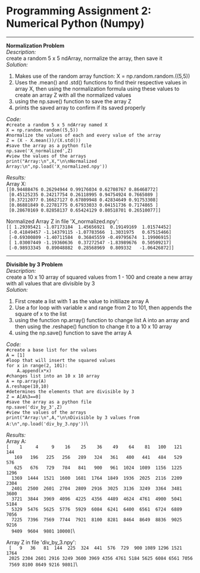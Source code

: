 # Programming Assignment 2: Numerical Python (Numpy)

** **

**Normalization Problem**\
*Description:*\
  create a random 5 x 5 ndArray, normalize the array, then save it\
*Solution:*
  1. Makes use of the random array function: X = np.random.random.((5,5))
  2. Uses the .mean() and .std() functions to find their respective values in  array X, then using the normalization formula using these values to create an array Z with all the normalized values
  3. using the np.save() function to save the array Z
  4. prints the saved array to confirm if its saved properly

*Code:*\
`#create a random 5 x 5 ndArray named X`\
`X = np.random.random((5,5))`\
`#normalize the values of each and every value of the array`\
`Z = (X - X.mean())/(X.std())`\
`#save the array as a python file`\
`np.save('X_normalized',Z)`\
`#view the values of the arrays`\
`print("Array:\n",X,"\n\nNormalized Array:\n",np.load('X_normalized.npy'))`

*Results:*\
Array X:\
`[[0.94488476 0.26294944 0.99176034 0.62708767 0.86468772]`\
` [0.45125235 0.24217754 0.26118995 0.94754924 0.7665089 ]`\
` [0.37212077 0.16627127 0.67809948 0.42834649 0.91753308]`\
` [0.86881849 0.22781775 0.67933033 0.04151736 0.7174865 ]`\
` [0.28670169 0.82858137 0.65424129 0.80518701 0.26510077]]`

Normalized Array Z in file 'X_normalized.npy':\
`[[ 1.29395421 -1.07173184  1.45656921  0.19149169  1.01574452]`\
` [-0.41849457 -1.14379115 -1.07783566  1.3031975   0.67515466]`\
` [-0.69300809 -1.40711584  0.36845559 -0.49795674  1.19906915]`\
` [ 1.03007449 -1.19360636  0.37272547 -1.83989676  0.50509217]`\
` [-0.98933345  0.89048882  0.28568969  0.809332   -1.06426872]]`

** **
  
**Divisible by 3 Problem**\
*Description:*\
  create a 10 x 10 array of squared values from 1 - 100 and create a new array with all values that are divisible by 3\
*Solution:*
  1. First create a list with 1 as the value to initiliaze array A
  2. Use a for loop with variable x and range from 2 to 101, then appends the square of x to the list
  3. using the function np.array() function to change list A into an array and then using the .reshape() function to change it to a 10 x 10 array
  4. using the np.save() function to save the array A

*Code:*\
`#create a base list for the values `\
`A = [1]`\
`#loop that will insert the squared values`\
`for x in range(2, 101): `\
`    A.append(x*x)`\
`#changes list into an 10 x 10 array`\
`A = np.array(A)`\
`A.reshape(10,10)`\
`#determines the elements that are divisible by 3`\
`Z = A[A%3==0]`\
`#save the array as a python file`\
`np.save('div_by_3',Z)`\
`#view the values of the arrays`\
`print("Array:\n",A,"\n\nDivisible by 3 values from A:\n",np.load('div_by_3.npy'))`\

*Results:*\
Array A:\
`[    1     4     9    16    25    36    49    64    81   100   121   144`\
`   169   196   225   256   289   324   361   400   441   484   529   576`\
`   625   676   729   784   841   900   961  1024  1089  1156  1225  1296`\
`  1369  1444  1521  1600  1681  1764  1849  1936  2025  2116  2209  2304`\
`  2401  2500  2601  2704  2809  2916  3025  3136  3249  3364  3481  3600`\
`  3721  3844  3969  4096  4225  4356  4489  4624  4761  4900  5041  5184`\
`  5329  5476  5625  5776  5929  6084  6241  6400  6561  6724  6889  7056`\
`  7225  7396  7569  7744  7921  8100  8281  8464  8649  8836  9025  9216`\
`   9409  9604  9801 10000] `\

Array Z in file 'div_by_3.npy':\
` [   9   36   81  144  225  324  441  576  729  900 1089 1296 1521 1764`\
` 2025 2304 2601 2916 3249 3600 3969 4356 4761 5184 5625 6084 6561 7056`\
` 7569 8100 8649 9216 9801]`\

